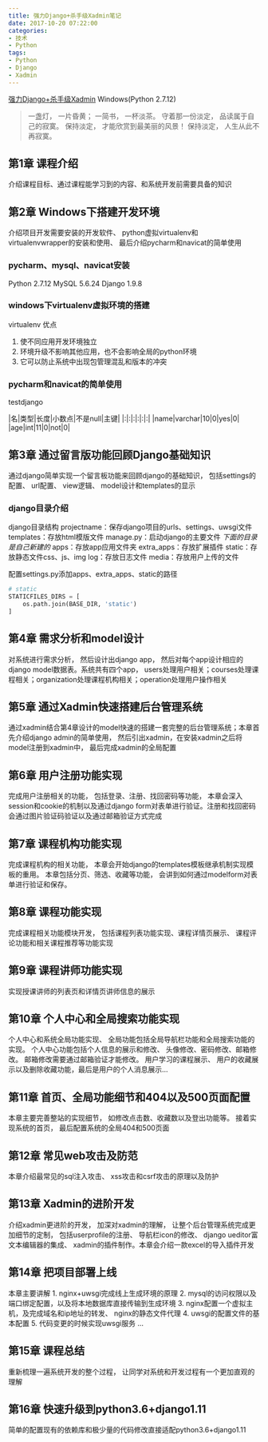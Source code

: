 ```yaml
---
title: 强力Django+杀手级Xadmin笔记
date: 2017-10-20 07:22:00
categories:
- 技术
- Python
tags:
- Python
- Django
- Xadmin
---
```


[强力Django+杀手级Xadmin](http://coding.imooc.com/class/chapter/78.html)
Windows(Python 2.7.12)
>一盏灯， 一片昏黄； 一简书， 一杯淡茶。 守着那一份淡定， 品读属于自己的寂寞。 保持淡定， 才能欣赏到最美丽的风景！ 保持淡定， 人生从此不再寂寞。

## 第1章 课程介绍
介绍课程目标、通过课程能学习到的内容、和系统开发前需要具备的知识

## 第2章 Windows下搭建开发环境
介绍项目开发需要安装的开发软件、 python虚拟virtualenv和 virtualenvwrapper的安装和使用、 最后介绍pycharm和navicat的简单使用

### pycharm、mysql、navicat安装
Python 2.7.12
MySQL 5.6.24
Django 1.9.8

### windows下virtualenv虚拟环境的搭建
virtualenv 优点
1. 使不同应用开发环境独立
2. 环境升级不影响其他应用，也不会影响全局的python环境
3. 它可以防止系统中出现包管理混乱和版本的冲突

### pycharm和navicat的简单使用
testdjango

|名|类型|长度|小数点|不是null|主键|
|:|:|:|:|:|:|
|name|varchar|10|0|yes|0|
|age|int|11|0|not|0|

## 第3章 通过留言版功能回顾Django基础知识
通过django简单实现一个留言板功能来回顾django的基础知识， 包括settings的配置、 url配置、 view逻辑、 model设计和templates的显示

### django目录介绍
django目录结构
projectname：保存django项目的urls、settings、uwsgi文件
templates：存放html模版文件
manage.py：启动django的主要文件
*下面的目录是自己新建的*
apps：存放app应用文件夹
extra_apps：存放扩展插件
static：存放静态文件css、js、img
log：存放日志文件
media：存放用户上传的文件

配置settings.py添加apps、extra_apps、static的路径
```python
# static
STATICFILES_DIRS = [
	os.path.join(BASE_DIR, 'static')
]
```

## 第4章 需求分析和model设计
对系统进行需求分析， 然后设计出django app， 然后对每个app设计相应的django model数据表。系统共有四个app， users处理用户相关；courses处理课程相关；organization处理课程机构相关；operation处理用户操作相关

## 第5章 通过Xadmin快速搭建后台管理系统
通过xadmin结合第4章设计的model快速的搭建一套完整的后台管理系统；本章首先介绍django admin的简单使用， 然后引出xadmin，在安装xadmin之后将model注册到xadmin中， 最后完成xadmin的全局配置

## 第6章 用户注册功能实现
完成用户注册相关的功能， 包括登录、注册、找回密码等功能， 本章会深入session和cookie的机制以及通过django form对表单进行验证。注册和找回密码会通过图片验证码验证以及通过邮箱验证方式完成

## 第7章 课程机构功能实现
完成课程机构的相关功能， 本章会开始django的templates模板继承机制实现模板的重用。 本章包括分页、筛选、收藏等功能， 会讲到如何通过modelform对表单进行验证和保存。

## 第8章 课程功能实现
完成课程相关功能模块开发， 包括课程列表功能实现、课程详情页展示、 课程评论功能和相关课程推荐等功能实现

## 第9章 课程讲师功能实现
实现授课讲师的列表页和详情页讲师信息的展示

## 第10章 个人中心和全局搜索功能实现
个人中心和系统全局功能实现、 全局功能包括全局导航栏功能和全局搜索功能的实现。 个人中心功能包括个人信息的展示和修改、 头像修改、密码修改、邮箱修改。 邮箱修改需要通过邮箱验证才能修改。 用户学习的课程展示、 用户的收藏展示以及删除收藏功能，最后是用户的个人消息展示...

## 第11章 首页、全局功能细节和404以及500页面配置
本章主要完善整站的实现细节， 如修改点击数、收藏数以及登出功能等。 接着实现系统的首页， 最后配置系统的全局404和500页面

## 第12章 常见web攻击及防范
本章介绍最常见的sql注入攻击、 xss攻击和csrf攻击的原理以及防护

## 第13章 Xadmin的进阶开发
介绍xadmin更进阶的开发， 加深对xadmin的理解， 让整个后台管理系统完成更加细节的定制， 包括userprofile的注册、 导航栏icon的修改、 django ueditor富文本编辑器的集成、 xadmin的插件制作。本章会介绍一款excel的导入插件开发

## 第14章 把项目部署上线
本章主要讲解 1. nginx+uwsgi完成线上生成环境的原理 2. mysql的访问权限以及端口绑定配置，以及将本地数据库直接传输到生成环境 3. nginx配置一个虚拟主机，及完成域名和ip地址的转发、 nginx的静态文件代理 4. uwsgi的配置文件的基本配置 5. 代码变更的时候实现uwsgi服务 ...

## 第15章 课程总结
重新梳理一遍系统开发的整个过程， 让同学对系统和开发过程有一个更加直观的理解

## 第16章 快速升级到python3.6+django1.11
简单的配置现有的依赖库和极少量的代码修改直接适配python3.6+django1.11